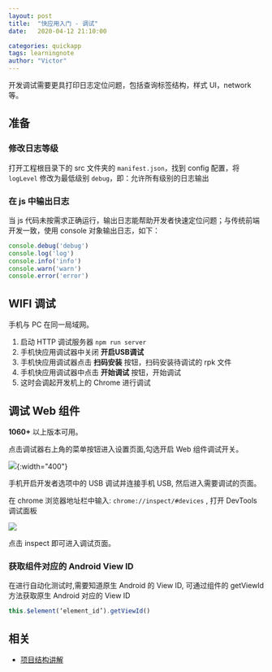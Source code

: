 ```yaml
---
layout: post
title:  "快应用入门 - 调试"
date:   2020-04-12 21:10:00

categories: quickapp
tags: learningnote
author: "Victor"
---
```


开发调试需要更具打印日志定位问题，包括查询标签结构，样式 UI，network 等。

## 准备

### 修改日志等级

打开工程根目录下的 src 文件夹的 `manifest.json`，找到 config 配置，将 `logLevel` 修改为最低级别 `debug`，即：允许所有级别的日志输出

### 在 js 中输出日志

当 js 代码未按需求正确运行，输出日志能帮助开发者快速定位问题；与传统前端开发一致，使用 console 对象输出日志，如下：

```javascript
console.debug('debug')
console.log('log')
console.info('info')
console.warn('warn')
console.error('error')
```

## WIFI 调试

手机与 PC 在同一局域网。

1. 启动 HTTP 调试服务器 `npm run server`
2. 手机快应用调试器中关闭 **开启USB调试**
3. 手机快应用调试器点击 **扫码安装** 按钮，扫码安装待调试的 rpk 文件
4. 手机快应用调试器中点击 **开始调试** 按钮，开始调试
5. 这时会调起开发机上的 Chrome 进行调试

## 调试 Web 组件

**1060+** 以上版本可用。

点击调试器右上角的菜单按钮进入设置页面,勾选开启 Web 组件调试开关。

![](https://doc.quickapp.cn/tutorial/overview/images/web_debug_settings.jpg){:width="400"}

手机开启开发者选项中的 USB 调试并连接手机 USB, 然后进入需要调试的页面。

在 chrome 浏览器地址栏中输入: `chrome://inspect/#devices` , 打开 DevTools 调试面板

![](https://doc.quickapp.cn/tutorial/overview/images/inspect.png)

点击 inspect 即可进入调试页面。

### 获取组件对应的 Android View ID

在进行自动化测试时,需要知道原生 Android 的 View ID, 可通过组件的 getViewId 方法获取原生 Android 对应的 View ID

```javascript
this.$element(‘element_id’).getViewId()
```

## 相关

* [项目结构讲解](https://doc.quickapp.cn/tutorial/overview/project-structure.html)

